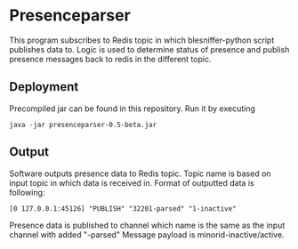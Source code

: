 # Presenceparser
This program subscribes to Redis topic in which blesniffer-python script publishes data to.
Logic is used to determine status of presence and publish presence messages back to redis
in the different topic.

## Deployment
Precompiled jar can be found in this repository. Run it by executing

`java -jar presenceparser-0.5-beta.jar`

## Output
Software outputs presence data to Redis topic. Topic name is based on input topic
in which data is received in. Format of outputted data is following:

```
[0 127.0.0.1:45126] "PUBLISH" "32201-parsed" "1-inactive"
```

Presence data is published to channel which name is the same as the input channel with added "-parsed"
Message payload is minorid-inactive/active.
